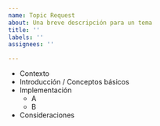 ```yaml
---
name: Topic Request
about: Una breve descripción para un tema
title: ''
labels: ''
assignees: ''

---
```


- Contexto
- Introducción / Conceptos básicos
- Implementación
  - A
  - B 
- Consideraciones
